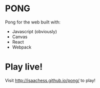 # PONG

Pong for the web built with:

- Javascript (obviously)
- Canvas
- React
- Webpack

# Play live!

Visit http://isaachess.github.io/pong/ to play!

